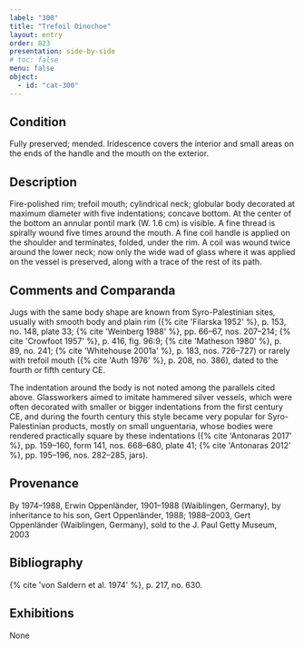 ```yaml
---
label: "300"
title: "Trefoil Oinochoe"
layout: entry
order: 823
presentation: side-by-side
# toc: false
menu: false
object:
  - id: "cat-300"
---
```


## Condition

Fully preserved; mended. Iridescence covers the interior and small areas on the ends of the handle and the mouth on the exterior.

## Description

Fire-polished rim; trefoil mouth; cylindrical neck; globular body decorated at maximum diameter with five indentations; concave bottom. At the center of the bottom an annular pontil mark (W. 1.6 cm) is visible. A fine thread is spirally wound five times around the mouth. A fine coil handle is applied on the shoulder and terminates, folded, under the rim. A coil was wound twice around the lower neck; now only the wide wad of glass where it was applied on the vessel is preserved, along with a trace of the rest of its path.

## Comments and Comparanda

Jugs with the same body shape are known from Syro-Palestinian sites, usually with smooth body and plain rim ({% cite 'Filarska 1952' %}, p. 153, no. 148, plate 33; {% cite 'Weinberg 1988' %}, pp. 66–67, nos. 207–214; {% cite 'Crowfoot 1957' %}, p. 416, fig. 96:9; {% cite 'Matheson 1980' %}, p. 89, no. 241; {% cite 'Whitehouse 2001a' %}, p. 183, nos. 726–727) or rarely with trefoil mouth ({% cite 'Auth 1976' %}, p. 208, no. 386), dated to the fourth or fifth century CE.

The indentation around the body is not noted among the parallels cited above. Glassworkers aimed to imitate hammered silver vessels, which were often decorated with smaller or bigger indentations from the first century CE, and during the fourth century this style became very popular for Syro-Palestinian products, mostly on small unguentaria, whose bodies were rendered practically square by these indentations ({% cite 'Antonaras 2017' %}, pp. 159–160, form 141, nos. 668–680, plate 41; {% cite 'Antonaras 2012' %}, pp. 195–196, nos. 282–285, jars).

## Provenance

By 1974–1988, Erwin Oppenländer, 1901–1988 (Waiblingen, Germany), by inheritance to his son, Gert Oppenländer, 1988; 1988–2003, Gert Oppenländer (Waiblingen, Germany), sold to the J. Paul Getty Museum, 2003

## Bibliography

{% cite 'von Saldern et al. 1974' %}, p. 217, no. 630.

## Exhibitions

None